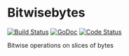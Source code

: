 Bitwisebytes
===========


[![Build Status](https://travis-ci.org/lagarciag/bitwisebytes.svg?branch=master "Travis CI status")](https://travis-ci.org/lagarciag/bitwisebytes)
[![GoDoc](https://godoc.org/github.com/lagarciag/bitwisebytes?status.svg)](https://godoc.org/github.com/lagarciag/bitwisebytes)
[![Code Status](https://goreportcard.com/badge/github.com/lagarciag/bitwisebytes)](https://goreportcard.com/github.com/lagarciag/bitwisebytes)


Bitwise operations on slices of bytes

